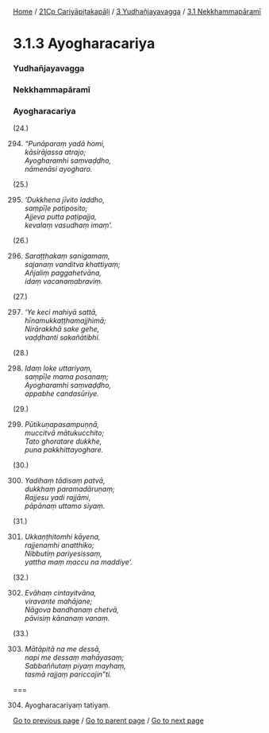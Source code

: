 
[Home](/) / [21Cp Cariyāpiṭakapāḷi](/tipitaka/21Cp.md) / [3 Yudhañjayavagga](/tipitaka/21Cp/3.md) / [3.1 Nekkhammapāramī](/tipitaka/21Cp/3/3.1.md)

# 3.1.3 Ayogharacariya

### Yudhañjayavagga

### Nekkhammapāramī

### Ayogharacariya

(24.)

294. _“Punāparaṃ yadā homi,_  
_kāsirājassa atrajo;_  
_Ayogharamhi saṃvaḍḍho,_  
_nāmenāsi ayogharo._  


(25.)

295. _‘Dukkhena jīvito laddho,_  
_saṃpīḷe patiposito;_  
_Ajjeva putta paṭipajja,_  
_kevalaṃ vasudhaṃ imaṃ’._  


(26.)

296. _Saraṭṭhakaṃ sanigamaṃ,_  
_sajanaṃ vanditva khattiyaṃ;_  
_Añjaliṃ paggahetvāna,_  
_idaṃ vacanamabraviṃ._  


(27.)

297. _‘Ye keci mahiyā sattā,_  
_hīnamukkaṭṭhamajjhimā;_  
_Nirārakkhā sake gehe,_  
_vaḍḍhanti sakañātibhi._  


(28.)

298. _Idaṃ loke uttariyaṃ,_  
_saṃpīḷe mama posanaṃ;_  
_Ayogharamhi saṃvaḍḍho,_  
_appabhe candasūriye._  


(29.)

299. _Pūtikuṇapasampuṇṇā,_  
_muccitvā mātukucchito;_  
_Tato ghoratare dukkhe,_  
_puna pakkhittayoghare._  


(30.)

300. _Yadihaṃ tādisaṃ patvā,_  
_dukkhaṃ paramadāruṇaṃ;_  
_Rajjesu yadi rajjāmi,_  
_pāpānaṃ uttamo siyaṃ._  


(31.)

301. _Ukkaṇṭhitomhi kāyena,_  
_rajjenamhi anatthiko;_  
_Nibbutiṃ pariyesissaṃ,_  
_yattha maṃ maccu na maddiye’._  


(32.)

302. _Evāhaṃ cintayitvāna,_  
_viravante mahājane;_  
_Nāgova bandhanaṃ chetvā,_  
_pāvisiṃ kānanaṃ vanaṃ._  


(33.)

303. _Mātāpitā na me dessā,_  
_napi me dessaṃ mahāyasaṃ;_  
_Sabbaññutaṃ piyaṃ mayhaṃ,_  
_tasmā rajjaṃ pariccajin”ti._  


===

304. Ayogharacariyaṃ tatiyaṃ.



[Go to previous page](/tipitaka/21Cp/3/3.1/3.1.2.md) / [Go to parent page](/tipitaka/21Cp/3/3.1.md) / [Go to next page](/tipitaka/21Cp/3/3.1/3.1.4.md)


